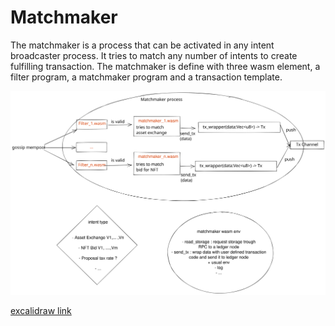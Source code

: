 # Matchmaker

The matchmaker is a process that can be activated in any intent broadcaster
process. It tries to match any number of intents to create fulfilling
transaction. The matchmaker is define with three wasm element, a filter
program, a matchmaker program and a transaction template.

![matchmaker process](./matchmaker_process.svg "matchmaker process")

[excalidraw link](https://excalidraw.com/#room=92b291c13cfab8fb22a4,OvHfWIrL0jeDzPI-EFZMaw)
